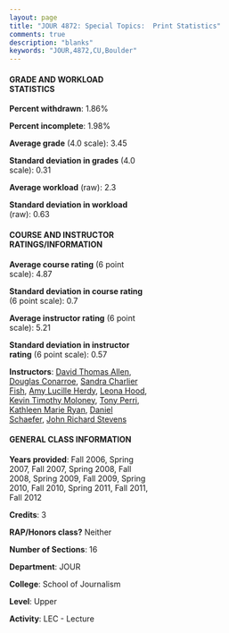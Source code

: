 ```yaml
---
layout: page
title: "JOUR 4872: Special Topics:  Print Statistics"
comments: true
description: "blanks"
keywords: "JOUR,4872,CU,Boulder"
---
```

<head>
<script src="https://ajax.googleapis.com/ajax/libs/jquery/2.1.3/jquery.min.js"></script>
<script src="https://dl.dropboxusercontent.com/s/pc42nxpaw1ea4o9/highcharts.js?dl=0"></script>
<!-- <script src="../assets/js/highcharts.js"></script> -->
<style type="text/css">@font-face {
	font-family: "Bebas Neue";
	src: url(https://www.filehosting.org/file/details/544349/BebasNeue Regular.otf) format("opentype");
	}
	h1.Bebas { 
		font-family: "Bebas Neue", Verdana, Tahoma;
	}
</style>
</head>
<body>
	<div id="container" style="float: right; width: 45%; height: 88%; margin-left: 2.5%; margin-right: 2.5%;"></div>
	<script language="JavaScript">
		$(document).ready(function() {
		var chart = {type: 'column'};
		var title = {text: 'Grade Distribution'};
		var xAxis = {categories: ['A','B','C','D','F'],crosshair: true};
		var yAxis = {min: 0,title: {text: 'Percentage'}};
		var tooltip = {headerFormat: '<center><b><span style="font-size:20px">{point.key}</span></b></center>',
		               pointFormat: '<td style="padding:0"><b>{point.y:.1f}%</b></td>',
		               footerFormat: '</table>',shared: true,useHTML: true};
		var plotOptions = {column: {pointPadding: 0.0,borderWidth: 0}};  
		var credits = {enabled: false};var series= [{name: 'Percent',data: [57.74,34.75,6.46,0.0,1.05,]}];
		var json = {};
		json.chart = chart;
		json.title = title;
		json.tooltip = tooltip;
		json.xAxis = xAxis;
		json.yAxis = yAxis;  
		json.series = series;
		json.plotOptions = plotOptions;  
		json.credits = credits;
		$('#container').highcharts(json);
	});
	</script>
</body>
			   
#### GRADE AND WORKLOAD STATISTICS

**Percent withdrawn**: 1.86%

**Percent incomplete**: 1.98%

**Average grade** (4.0 scale): 3.45

**Standard deviation in grades** (4.0 scale): 0.31

**Average workload** (raw): 2.3

**Standard deviation in workload** (raw): 0.63

#### COURSE AND INSTRUCTOR RATINGS/INFORMATION

**Average course rating** (6 point scale): 4.87

**Standard deviation in course rating** (6 point scale): 0.7

**Average instructor rating** (6 point scale): 5.21

**Standard deviation in instructor rating** (6 point scale): 0.57

**Instructors**: <a href='../../instructors/David_Thomas_Allen'>David Thomas Allen</a>, <a href='../../instructors/Douglas_Conarroe'>Douglas Conarroe</a>, <a href='../../instructors/Sandra_Charlier_Fish'>Sandra Charlier Fish</a>, <a href='../../instructors/Amy_Lucille_Herdy'>Amy Lucille Herdy</a>, <a href='../../instructors/Leona_Hood'>Leona Hood</a>, <a href='../../instructors/Kevin_Timothy_Moloney'>Kevin Timothy Moloney</a>, <a href='../../instructors/Tony_Perri'>Tony Perri</a>, <a href='../../instructors/Kathleen_Marie_Ryan'>Kathleen Marie Ryan</a>, <a href='../../instructors/Daniel_Schaefer'>Daniel Schaefer</a>, <a href='../../instructors/John_Richard_Stevens'>John Richard Stevens</a>

#### GENERAL CLASS INFORMATION

**Years provided**: Fall 2006, Spring 2007, Fall 2007, Spring 2008, Fall 2008, Spring 2009, Fall 2009, Spring 2010, Fall 2010, Spring 2011, Fall 2011, Fall 2012

**Credits**: 3

**RAP/Honors class?** Neither

**Number of Sections**: 16

**Department**: JOUR

**College**: School of Journalism

**Level**: Upper

**Activity**: LEC - Lecture

